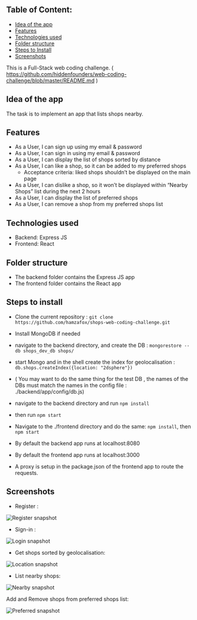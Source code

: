 
## Table of Content:
  - [Idea of the app](#idea-of-the-app)
  - [Features](#features)
  - [Technologies used](#technologies-used)
  - [Folder structure](#folder-structure)
  - [Steps to Install](#steps-to-install)
  - [Screenshots](#screenshots)

This is a Full-Stack web coding challenge.
( https://github.com/hiddenfounders/web-coding-challenge/blob/master/README.md )
## Idea of the app
The task is to implement an app that lists shops nearby.

## Features
- As a User, I can sign up using my email & password
- As a User, I can sign in using my email & password
- As a User, I can display the list of shops sorted by distance
- As a User, I can like a shop, so it can be added to my preferred shops
  - Acceptance criteria: liked shops shouldn’t be displayed on the main page
- As a User, I can dislike a shop, so it won’t be displayed within “Nearby Shops” list during the next 2 hours
- As a User, I can display the list of preferred shops
- As a User, I can remove a shop from my preferred shops list

## Technologies used
- Backend: Express JS
- Frontend: React

## Folder structure
- The backend folder contains the Express JS app
- The frontend folder contains the React app

## Steps to install
- Clone the current repository : ```git clone https://github.com/hamzafox/shops-web-coding-challenge.git```
- Install MongoDB if needed
- navigate to the backend directory, and create the DB :
```mongorestore --db shops_dev_db shops/```
- start Mongo and in the shell create the index for geolocalisation : ```db.shops.createIndex({location: "2dsphere"})```
- ( You may want to do the same thing for the test DB , the names of the DBs must match the names in the config file : ./backend/app/config/db.js)
- navigate to the backend directory and run ```npm install```
- then run ```npm start```

- Navigate to the ./frontend directory and do the same: ```npm install```, then ```npm start```

- By default the backend app runs at localhost:8080
- By default the frontend app runs at localhost:3000
- A proxy is setup in the package.json of the frontend app to route the requests.

## Screenshots
- Register :

![Register snapshot](./screenshots/register.png)

- Sign-in :

![Login snapshot](./screenshots/login.png)

- Get shops sorted by geolocalisation:

![Location snapshot](./screenshots/location.png)

- List nearby shops:

![Nearby snapshot](./screenshots/nearby.png)

Add and Remove shops from preferred shops list:

![Preferred snapshot](./screenshots/preferred.png)
